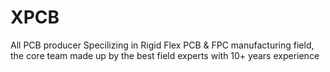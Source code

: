 # XPCB
All PCB producer
Specilizing in Rigid Flex PCB & FPC manufacturing field, the core team made up by the best field experts with 10+ years experience
